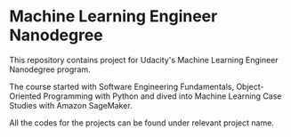 # Machine Learning Engineer Nanodegree

This repository contains project for Udacity's Machine Learning Engineer Nanodegree program.

The course started with Software Engineering Fundamentals, Object-Oriented Programming with Python and dived into 
Machine Learning Case Studies with Amazon SageMaker.

All the codes for the projects can be found under relevant project name.

